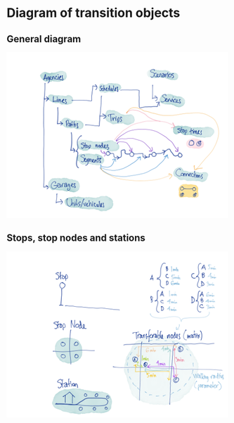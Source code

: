 # Diagram of transition objects

## General diagram

![General Diagram](images/general.en.png)

## Stops, stop nodes and stations

![Diagram of stops, stop nodes and stations](images/stopsNodesStations.en.png)
